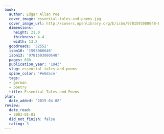 ```yaml
---
book:
  author: Edgar Allan Poe
  cover_image: essential-tales-and-poems.jpg
  cover_image_url: http://covers.openlibrary.org/b/isbn/9781593080648-L.jpg
  dimensions:
    height: 21.0
    thickness: 4.4
    width: 13.2
  goodreads: '32552'
  isbn10: '1593080646'
  isbn13: '9781593080648'
  pages: 688
  publication_year: '1843'
  slug: essential-tales-and-poems
  spine_color: '#e6dace'
  tags:
  - german
  - poetry
  title: Essential Tales and Poems
plan:
  date_added: '2015-04-08'
review:
  date_read:
  - 2003-01-01
  did_not_finish: false
  rating: 3
---
```

